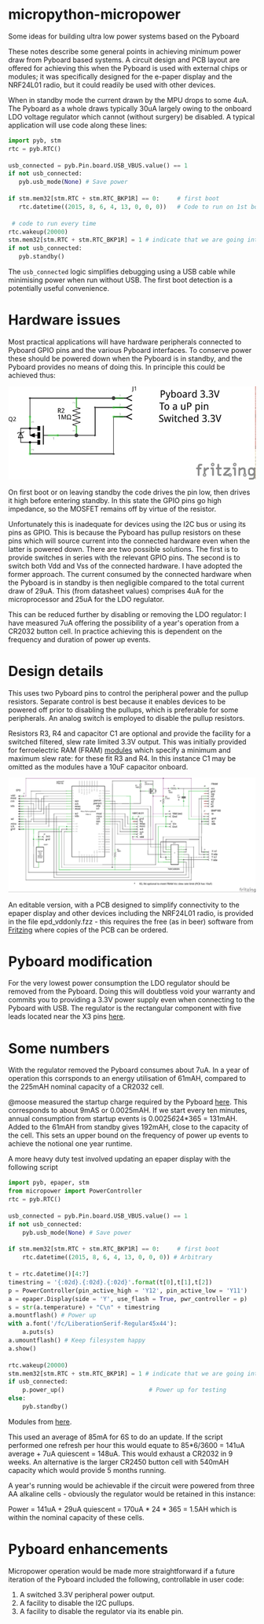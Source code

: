 # micropython-micropower
Some ideas for building ultra low power systems based on the Pyboard

These notes describe some general points in achieving minimum power draw from Pyboard based systems. A
circuit design and PCB layout are offered for achieving this when the Pyboard is used with external chips
or modules; it was specifically designed for the e-paper display and the NRF24L01 radio, but it could
readily be used with other devices.

When in standby mode the current drawn by the MPU drops to some 4uA. The Pyboard as a whole draws typically
30uA largely owing to the onboard LDO voltage regulator which cannot (without surgery) be disabled. A
typical application will use code along these lines:

```python
import pyb, stm
rtc = pyb.RTC()

usb_connected = pyb.Pin.board.USB_VBUS.value() == 1
if not usb_connected:
   pyb.usb_mode(None) # Save power

if stm.mem32[stm.RTC + stm.RTC_BKP1R] == 0:     # first boot
   rtc.datetime((2015, 8, 6, 4, 13, 0, 0, 0))   # Code to run on 1st boot only

 # code to run every time
rtc.wakeup(20000)
stm.mem32[stm.RTC + stm.RTC_BKP1R] = 1 # indicate that we are going into standby mode
if not usb_connected:
   pyb.standby()
```

The ``usb_connected`` logic simplifies debugging using a USB cable while minimising power when run without USB. The
first boot detection is a potentially useful convenience.

# Hardware issues

Most practical applications will have hardware peripherals connected to Pyboard GPIO pins and the
various Pyboard interfaces. To conserve power these should be powered down when the Pyboard is in standby,
and the Pyboard provides no means of doing this. In principle this could be achieved thus:

![Schematic](simple_schem.jpg)

On first boot or on leaving standby the code drives the pin low, then drives it high before entering standby.
In this state the GPIO pins go high impedance, so the MOSFET remains off by virtue of the resistor.

Unfortunately this is inadequate for devices using the I2C bus or using its pins as GPIO. This is because
the Pyboard has pullup resistors on these pins which will source current into the connected hardware
even when the latter is powered down. There are two possible solutions. The first is to provide switches in
series with the relevant GPIO pins. The second is to switch both Vdd and Vss of the connected hardware. I
have adopted the former approach. The current consumed by the connected hardware when the Pyboard is in
standby is then negligible compared to the total current draw of 29uA. This (from datasheet values) comprises
4uA for the microprocessor and 25uA for the LDO regulator.

This can be reduced further by disabling or removing the LDO regulator: I have measured 7uA offering the
possibility of a year's operation from a CR2032 button cell. In practice achieving this is dependent on the
frequency and duration of power up events.

# Design details

This uses two Pyboard pins to control the peripheral power and the pullup resistors. Separate control is
best because it enables devices to be powered off prior to disabling the pullups, which is
preferable for some peripherals. An analog switch is employed to disable the pullup resistors.

Resistors R3, R4 and capacitor C1 are optional and provide the facility for a switched filtered,
slew rate limited 3.3V output. This was initially provided for ferroelectric RAM (FRAM)
[modules](https://learn.adafruit.com/adafruit-i2c-fram-breakout) which specify a minimum and maximum
slew rate: for these fit R3 and R4. In this instance C1 may be omitted as the modules have a 10uF capacitor
onboard.

![Schematic](epd_vddonly_schem.jpg)

An editable version, with a PCB designed to simplify connectivity to the epaper display and other
devices including the NRF24L01 radio, is provided in the file epd_vddonly.fzz - this requires the free
(as in beer) software from [Fritzing](http://fritzing.org/home/) where copies of the PCB can be ordered.
 
# Pyboard modification
 
For the very lowest power consumption the LDO regulator should be removed from the Pyboard. Doing this
will doubtless void your warranty and commits you to providing a 3.3V power supply even when connecting
to the Pyboard with USB. The regulator is the rectangular component with five leads located near the
X3 pins [here](http://micropython.org/static/resources/pybv10-pinout.jpg).
 
# Some numbers
 
With the regulator removed the Pyboard consumes about 7uA. In a year of operation this corrsponds to
an energy utilisation of 61mAH, compared to the 225mAH nominal capacity of a CR2032 cell.
 
@moose measured the startup charge required by the Pyboard [here](http://forum.micropython.org/viewtopic.php?f=6&t=607).
This corresponds to about 9mAS or 0.0025mAH. If we start every ten minutes, annual consumption from
startup events is 0.0025*6*24*365 = 131mAH. Added to the 61mAH from standby gives 192mAH, close to the
capacity of the cell. This sets an upper bound on the frequency of power up events to achieve the notional
one year runtime.
 
A more heavy duty test involved updating an epaper display with the following script
 
```python
import pyb, epaper, stm
from micropower import PowerController
rtc = pyb.RTC()

usb_connected = pyb.Pin.board.USB_VBUS.value() == 1
if not usb_connected:
    pyb.usb_mode(None) # Save power

if stm.mem32[stm.RTC + stm.RTC_BKP1R] == 0:     # first boot
    rtc.datetime((2015, 8, 6, 4, 13, 0, 0, 0)) # Arbitrary

t = rtc.datetime()[4:7]
timestring = '{:02d}.{:02d}.{:02d}'.format(t[0],t[1],t[2])
p = PowerController(pin_active_high = 'Y12', pin_active_low = 'Y11')
a = epaper.Display(side = 'Y', use_flash = True, pwr_controller = p)
s = str(a.temperature) + "C\n" + timestring
a.mountflash() # Power up
with a.font('/fc/LiberationSerif-Regular45x44'):
    a.puts(s)
a.umountflash() # Keep filesystem happy
a.show()

rtc.wakeup(20000)
stm.mem32[stm.RTC + stm.RTC_BKP1R] = 1 # indicate that we are going into standby mode
if usb_connected:
    p.power_up()                        # Power up for testing
else:
    pyb.standby()
```

Modules from [here](https://github.com/peterhinch/micropython-epaper.git).

This used an average of 85mA for 6S to do an update. If the script performed one refresh per hour this would equate
to 85*6/3600 = 141uA average + 7uA quiescent = 148uA. This would exhaust a CR2032 in 9 weeks. An alternative is the
larger CR2450 button cell with 540mAH capacity which would provide 5 months running.

A year's running would be achievable if the circuit were powered from three AA alkaline cells - obviously the
regulator would be retained in this instance:

Power = 141uA + 29uA quiescent = 170uA * 24 * 365 = 1.5AH which is within the nominal capacity of these cells.

# Pyboard enhancements

Micropower operation would be made more straightforward if a future iteration of the Pyboard included the following,
controllable in user code:  
 1. A switched 3.3V peripheral power output.  
 2. A facility to disable the I2C pullups.  
 3. A facility to disable the regulator via its enable pin.

